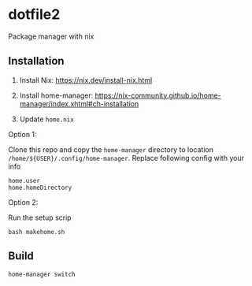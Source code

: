 # dotfile2
Package manager with nix

## Installation

1. Install Nix: https://nix.dev/install-nix.html

2. Install home-manager: https://nix-community.github.io/home-manager/index.xhtml#ch-installation

3. Update `home.nix`

Option 1:

Clone this repo and copy the `home-manager` directory to location `/home/${USER}/.config/home-manager`. Replace following config with your info

```
home.user
home.homeDirectory

```

Option 2:

Run the setup scrip

```
bash makehome.sh
```

## Build
```
home-manager switch
```
